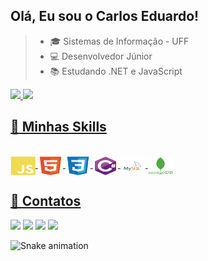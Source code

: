 ## Olá, Eu sou o <strong>Carlos Eduardo!</strong>

> - 🎓 Sistemas de Informação - UFF
> - 💻 Desenvolvedor Júnior
> - 📚 Estudando .NET e JavaScript
<div>
  <a href="https://github.com/carlosecosmesilva">
  <img height="150em" src="https://github-readme-stats.vercel.app/api?username=carlosecosmesilva&show_icons=true&theme=dark&include_all_commits=true&count_private=true"/>
  <img height="150em" src="https://github-readme-stats.vercel.app/api/top-langs/?username=carlosecosmesilva&layout=compact&langs_count=7&theme=dark"/>
</div>

## 🚀 Minhas Skills
<div style="display: inline_block"><br>
  <img align="center" alt="Js" height="30" width="40" src="https://raw.githubusercontent.com/devicons/devicon/master/icons/javascript/javascript-plain.svg">
  <img align="center" alt="HTML" height="30" width="40" src="https://raw.githubusercontent.com/devicons/devicon/master/icons/html5/html5-original.svg">
  <img align="center" alt="CSS" height="30" width="40" src="https://raw.githubusercontent.com/devicons/devicon/master/icons/css3/css3-original.svg">
  <img align="center" alt="Csharp" height="30" width="40" src="https://raw.githubusercontent.com/devicons/devicon/master/icons/csharp/csharp-original.svg">
  <img align="center" height="30" width="40" src="https://raw.githubusercontent.com/github/explore/80688e429a7d4ef2fca1e82350fe8e3517d3494d/topics/mysql/mysql.png" alt="MySQL"/>
  <img align="center" height="30" width="40" src="https://raw.githubusercontent.com/devicons/devicon/master/icons/mongodb/mongodb-plain-wordmark.svg" alt="MongoDB"/>
</div>

## 📱 Contatos
<div>
  <a href="https://www.instagram.com/caduusilva" target="_blank"><img src="https://img.shields.io/badge/-Instagram-%23E4405F?style=for-the-badge&logo=instagram&logoColor=white" target="_blank"></a>
 	<a href="https://www.facebook.com/carlosecosmedasilva" target="_blank"><img src="https://img.shields.io/badge/Facebook-1877F2?style=for-the-badge&logo=facebook&logoColor=white&link="></a>
 <a href = "mailto:carlos.eduardo.cs@outlook.com"><img src="https://img.shields.io/badge/Microsoft_Outlook-0078D4?style=for-the-badge&logo=microsoft-outlook&logoColor=white&link="></a>
  <a href="https://www.linkedin.com/in/carlosecdasilva/" target="_blank"><img src="https://img.shields.io/badge/-LinkedIn-%230077B5?style=for-the-badge&logo=linkedin&logoColor=white" target="_blank"></a> 
</div>
  
![Snake animation](https://github.com/carlosecosmesilva/carlosecosmesilva/blob/output/github-contribution-grid-snake.svg)
